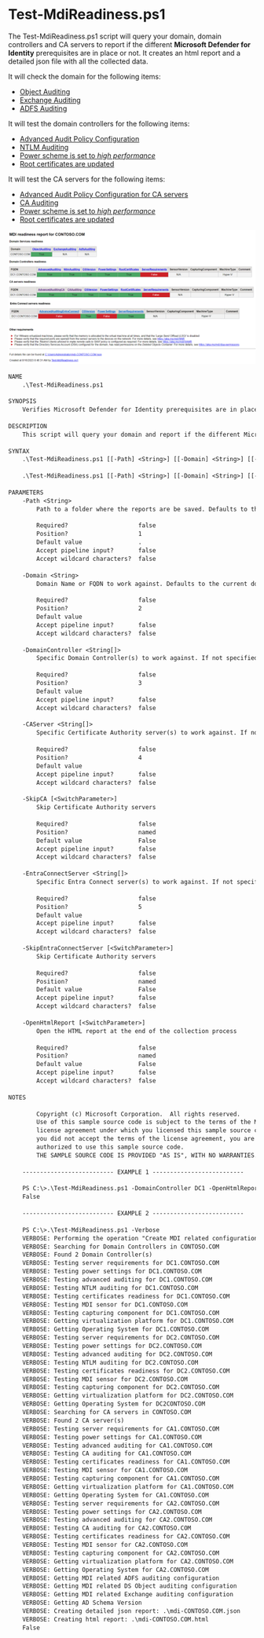 # Test-MdiReadiness.ps1

The Test-MdiReadiness.ps1 script will query your domain, domain controllers and CA servers to report if the different **Microsoft Defender for Identity** prerequisites are in place or not. It creates an html report and a detailed json file with all the collected data.

It will check the domain for the following items:

- [Object Auditing](https://aka.ms/mdi/objectauditing)
- [Exchange Auditing](https://aka.ms/mdi/exchangeauditing)
- [ADFS Auditing](https://aka.ms/mdi/adfsauditing)

It will test the domain controllers for the following items:

- [Advanced Audit Policy Configuration](https://aka.ms/mdi/advancedauditing)
- [NTLM Auditing](https://aka.ms/mdi/ntlmauditing)
- [Power scheme is set to *high performance*](https://aka.ms/mdi/powersettings)
- [Root certificates are updated](https://aka.ms/mdi/rootcertificates)

It will test the CA servers for the following items:

- [Advanced Audit Policy Configuration for CA servers](https://aka.ms/mdi/advancedauditingca)
- [CA Auditing](https://aka.ms/mdi/caauditing)
- [Power scheme is set to *high performance*](https://aka.ms/mdi/powersettings)
- [Root certificates are updated](https://aka.ms/mdi/rootcertificates)

![example html report](html-report.png)

```txt
NAME
    .\Test-MdiReadiness.ps1

SYNOPSIS
    Verifies Microsoft Defender for Identity prerequisites are in place

DESCRIPTION
    This script will query your domain and report if the different Microsoft Defender for Identity prerequisites are in place. It creates an html report and a detailed json file with all the collected data.

SYNTAX
    .\Test-MdiReadiness.ps1 [[-Path] <String>] [[-Domain] <String>] [[-DomainController] <String[]>] [[-CAServer] <String[]>] [-OpenHtmlReport] [-WhatIf] [-Confirm] [<CommonParameters>]

    .\Test-MdiReadiness.ps1 [[-Path] <String>] [[-Domain] <String>] [[-DomainController] <String[]>] [-SkipCA] [-OpenHtmlReport] [-WhatIf] [-Confirm] [<CommonParameters>]

PARAMETERS
    -Path <String>
        Path to a folder where the reports are be saved. Defaults to the current folder.

        Required?                    false
        Position?                    1
        Default value                .
        Accept pipeline input?       false
        Accept wildcard characters?  false

    -Domain <String>
        Domain Name or FQDN to work against. Defaults to the current domain.

        Required?                    false
        Position?                    2
        Default value
        Accept pipeline input?       false
        Accept wildcard characters?  false

    -DomainController <String[]>
        Specific Domain Controller(s) to work against. If not specified, it will query AD for the list of DCs in the domain.

        Required?                    false
        Position?                    3
        Default value
        Accept pipeline input?       false
        Accept wildcard characters?  false

    -CAServer <String[]>
        Specific Certificate Authority server(s) to work against. If not specified, it will query AD for the members of the "Cert Publishers" group.

        Required?                    false
        Position?                    4
        Default value
        Accept pipeline input?       false
        Accept wildcard characters?  false

    -SkipCA [<SwitchParameter>]
        Skip Certificate Authority servers

        Required?                    false
        Position?                    named
        Default value                False
        Accept pipeline input?       false
        Accept wildcard characters?  false

    -EntraConnectServer <String[]>
        Specific Entra Connect server(s) to work against. If not specified, it will query AD for the Entra Connect server(s) in the domain.

        Required?                    false
        Position?                    5
        Default value
        Accept pipeline input?       false
        Accept wildcard characters?  false

    -SkipEntraConnectServer [<SwitchParameter>]
        Skip Certificate Authority servers

        Required?                    false
        Position?                    named
        Default value                False
        Accept pipeline input?       false
        Accept wildcard characters?  false

    -OpenHtmlReport [<SwitchParameter>]
        Open the HTML report at the end of the collection process

        Required?                    false
        Position?                    named
        Default value                False
        Accept pipeline input?       false
        Accept wildcard characters?  false

NOTES

        Copyright (c) Microsoft Corporation.  All rights reserved.
        Use of this sample source code is subject to the terms of the Microsoft
        license agreement under which you licensed this sample source code. If
        you did not accept the terms of the license agreement, you are not
        authorized to use this sample source code.
        THE SAMPLE SOURCE CODE IS PROVIDED "AS IS", WITH NO WARRANTIES.

    -------------------------- EXAMPLE 1 --------------------------

    PS C:\>.\Test-MdiReadiness.ps1 -DomainController DC1 -OpenHtmlReport
    False

    -------------------------- EXAMPLE 2 --------------------------

    PS C:\>.\Test-MdiReadiness.ps1 -Verbose
    VERBOSE: Performing the operation "Create MDI related configuration reports" on target "CONTOSO.COM".
    VERBOSE: Searching for Domain Controllers in CONTOSO.COM
    VERBOSE: Found 2 Domain Controller(s)
    VERBOSE: Testing server requirements for DC1.CONTOSO.COM
    VERBOSE: Testing power settings for DC1.CONTOSO.COM
    VERBOSE: Testing advanced auditing for DC1.CONTOSO.COM
    VERBOSE: Testing NTLM auditing for DC1.CONTOSO.COM
    VERBOSE: Testing certificates readiness for DC1.CONTOSO.COM
    VERBOSE: Testing MDI sensor for DC1.CONTOSO.COM
    VERBOSE: Testing capturing component for DC1.CONTOSO.COM
    VERBOSE: Getting virtualization platform for DC1.CONTOSO.COM
    VERBOSE: Getting Operating System for DC1.CONTOSO.COM
    VERBOSE: Testing server requirements for DC2.CONTOSO.COM
    VERBOSE: Testing power settings for DC2.CONTOSO.COM
    VERBOSE: Testing advanced auditing for DC2.CONTOSO.COM
    VERBOSE: Testing NTLM auditing for DC2.CONTOSO.COM
    VERBOSE: Testing certificates readiness for DC2.CONTOSO.COM
    VERBOSE: Testing MDI sensor for DC2.CONTOSO.COM
    VERBOSE: Testing capturing component for DC2.CONTOSO.COM
    VERBOSE: Getting virtualization platform for DC2.CONTOSO.COM
    VERBOSE: Getting Operating System for DC2CONTOSO.COM
    VERBOSE: Searching for CA servers in CONTOSO.COM
    VERBOSE: Found 2 CA server(s)
    VERBOSE: Testing server requirements for CA1.CONTOSO.COM
    VERBOSE: Testing power settings for CA1.CONTOSO.COM
    VERBOSE: Testing advanced auditing for CA1.CONTOSO.COM
    VERBOSE: Testing CA auditing for CA1.CONTOSO.COM
    VERBOSE: Testing certificates readiness for CA1.CONTOSO.COM
    VERBOSE: Testing MDI sensor for CA1.CONTOSO.COM
    VERBOSE: Testing capturing component for CA1.CONTOSO.COM
    VERBOSE: Getting virtualization platform for CA1.CONTOSO.COM
    VERBOSE: Getting Operating System for CA1.CONTOSO.COM
    VERBOSE: Testing server requirements for CA2.CONTOSO.COM
    VERBOSE: Testing power settings for CA2.CONTOSO.COM
    VERBOSE: Testing advanced auditing for CA2.CONTOSO.COM
    VERBOSE: Testing CA auditing for CA2.CONTOSO.COM
    VERBOSE: Testing certificates readiness for CA2.CONTOSO.COM
    VERBOSE: Testing MDI sensor for CA2.CONTOSO.COM
    VERBOSE: Testing capturing component for CA2.CONTOSO.COM
    VERBOSE: Getting virtualization platform for CA2.CONTOSO.COM
    VERBOSE: Getting Operating System for CA2.CONTOSO.COM
    VERBOSE: Getting MDI related ADFS auditing configuration
    VERBOSE: Getting MDI related DS Object auditing configuration
    VERBOSE: Getting MDI related Exchange auditing configuration
    VERBOSE: Getting AD Schema Version
    VERBOSE: Creating detailed json report: .\mdi-CONTOSO.COM.json
    VERBOSE: Creating html report: .\mdi-CONTOSO.COM.html
    False
```
